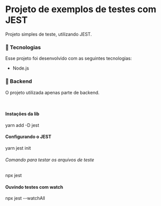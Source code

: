 # Projeto de exemplos de testes com JEST

Projeto simples de teste, utilizando JEST.

### 🚀 Tecnologias
Esse projeto foi desenvolvido com as seguintes tecnologias:
 - Node.js

### 🚧 Backend
O projeto utilizada apenas parte de backend.

</br>

#### Instações da lib </br>
yarn add -D jest

#### Configurando o JEST</br>
yarn jest init

###### Comando para testar os arquivos de teste </br>
npx jest

#### Ouvindo testes com watch </br>
npx jest --watchAll





